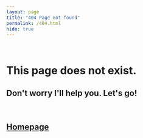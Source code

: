 ```yaml
---
layout: page
title: "404 Page not found"
permalink: /404.html
hide: true
---
```


<div class="text-center">
  <br />
  <h1>This page does not exist.</h1>
  <h2>Don't worry I'll help you. Let's go!</h2>
  <br/>
  <h2><a href="https://prashanthrajput.com">Homepage</a></h2>
</div>
